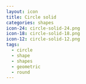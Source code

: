 ```yaml
---
layout: icon
title: Circle solid
categories: shapes
icon-24: circle-solid-24.png
icon-18: circle-solid-18.png
icon-12: circle-solid-12.png
tags:
  - circle
  - shape
  - shapes
  - geometric
  - round
---
```

